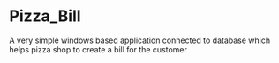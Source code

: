 # Pizza_Bill
A very simple windows based application connected to database which helps pizza shop to create a bill for the customer
